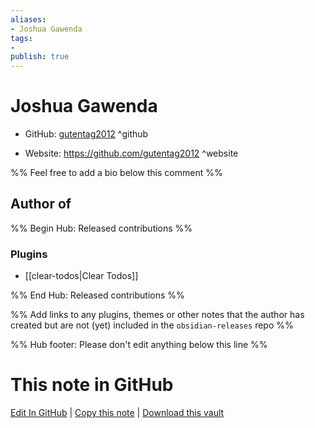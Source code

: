 ```yaml
---
aliases:
- Joshua Gawenda
tags:
- 
publish: true
---
```


# Joshua Gawenda

- GitHub: [gutentag2012](https://github.com/gutentag2012/) ^github
<!-- - Discord: `@` ^discord-->
- Website: <https://github.com/gutentag2012> ^website
<!-- - [[Publish sites|Publish site]]: <https://> ^publish-->

%% Feel free to add a bio below this comment %%


## Author of

%% Begin Hub: Released contributions %%
### Plugins
- [[clear-todos|Clear Todos]]

%% End Hub: Released contributions %%

%% Add links to any plugins, themes or other notes that the author has created but are not (yet) included in the `obsidian-releases` repo %%

<!--
### Unlisted plugins
-->

<!--
### Others
-->

<!--
## Sponsor this author
-->

<!-- - [[GitHub sponsors]]: [Sponsor @gutentag2012 on GitHub Sponsors](https://github.com/sponsors/gutentag2012) ^github-sponsor-->
<!-- - [[Buy me a coffee]]: <https://> ^buy-me-a-coffee-->
<!-- - [[PayPal]]: <https://> ^paypal-->
<!-- - [[Patreon]]: <https://> ^patreon-->

<!--
## Follow this author
-->

<!-- - [[YouTube Channels|On YouTube]]: <https://> ^youtube-->
<!-- - Twitter: <https://> ^twitter-->
<!-- - ... -->

%% Hub footer: Please don't edit anything below this line %%

# This note in GitHub

<span class="git-footer">[Edit In GitHub](https://github.dev/obsidian-community/obsidian-hub/blob/main/01%20-%20Community/People/gutentag2012.md "git-hub-edit-note") | [Copy this note](https://raw.githubusercontent.com/obsidian-community/obsidian-hub/main/01%20-%20Community/People/gutentag2012.md "git-hub-copy-note") | [Download this vault](https://github.com/obsidian-community/obsidian-hub/archive/refs/heads/main.zip "git-hub-download-vault") </span>
